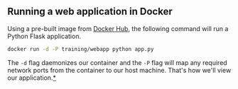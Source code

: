 Running a web application in Docker
---

Using a pre-built image from [Docker Hub][*], the following command will run a
Python Flask application.

[*]: https://registry.hub.docker.com/search?q=library

```sh
docker run -d -P training/webapp python app.py
```

The `-d` flag daemonizes our container and the `-P` flag will map any required
network ports from the container to our host machine. That's how we'll view our
application.[*][*]

[*]: http://docs.docker.com/userguide/usingdocker/#running-a-web-application-in-docker
